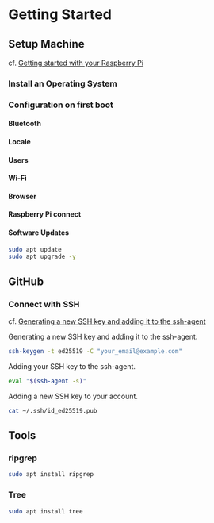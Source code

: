 # Getting Started

## Setup Machine

cf. [Getting started with your Raspberry Pi](https://www.raspberrypi.com/documentation/computers/getting-started.html)

### Install an Operating System

### Configuration on first boot

#### Bluetooth

#### Locale

#### Users

#### Wi-Fi

#### Browser

#### Raspberry Pi connect

#### Software Updates

```bash
sudo apt update
sudo apt upgrade -y
```

## GitHub

### Connect with SSH

cf. [Generating a new SSH key and adding it to the ssh-agent](https://docs.github.com/en/authentication/connecting-to-github-with-ssh/generating-a-new-ssh-key-and-adding-it-to-the-ssh-agent)

Generating a new SSH key and adding it to the ssh-agent.

```bash
ssh-keygen -t ed25519 -C "your_email@example.com"
```

Adding your SSH key to the ssh-agent.

```bash
eval "$(ssh-agent -s)"
```

Adding a new SSH key to your account.

```bash
cat ~/.ssh/id_ed25519.pub
```

## Tools

### ripgrep

```bash
sudo apt install ripgrep
```

### Tree

```bash
sudo apt install tree
```
